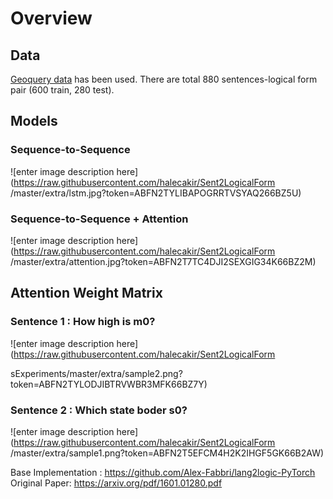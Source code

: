 # Overview


## Data
[Geoquery data](https://github.com/halecakir/ThesisExperiments/tree/master/data) has been used. There are total 880 sentences-logical form pair (600 train, 280 test).

## Models

### Sequence-to-Sequence
![enter image description here](https://raw.githubusercontent.com/halecakir/Sent2LogicalForm
/master/extra/lstm.jpg?token=ABFN2TYLIBAPOGRRTVSYAQ266BZ5U)
###  Sequence-to-Sequence  + Attention

![enter image description here](https://raw.githubusercontent.com/halecakir/Sent2LogicalForm
/master/extra/attention.jpg?token=ABFN2T7TC4DJI2SEXGIG34K66BZ2M)
## Attention Weight Matrix



### Sentence 1 : How high is m0?

![enter image description here](https://raw.githubusercontent.com/halecakir/Sent2LogicalForm

sExperiments/master/extra/sample2.png?token=ABFN2TYLODJIBTRVWBR3MFK66BZ7Y)

### Sentence 2 : Which state boder s0?

![enter image description here](https://raw.githubusercontent.com/halecakir/Sent2LogicalForm
/master/extra/sample1.png?token=ABFN2T5EFCM4H2K2IHGF5GK66B2AW)

Base Implementation :
https://github.com/Alex-Fabbri/lang2logic-PyTorch
Original Paper:
https://arxiv.org/pdf/1601.01280.pdf

